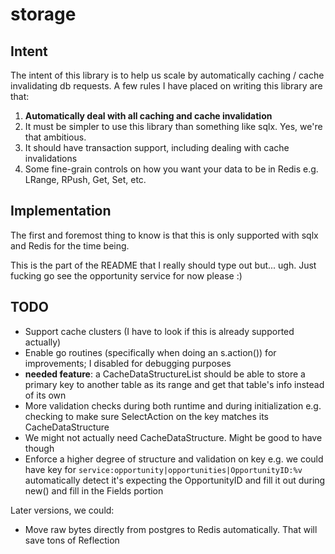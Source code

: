 # storage

## Intent

The intent of this library is to help us scale by automatically caching / cache invalidating db requests. A few rules I have placed on writing this library are that:
1. **Automatically deal with all caching and cache invalidation**
2. It must be simpler to use this library than something like sqlx. Yes, we're that ambitious.
2. It should have transaction support, including dealing with cache invalidations
3. Some fine-grain controls on how you want your data to be in Redis e.g. LRange, RPush, Get, Set, etc.

## Implementation

The first and foremost thing to know is that this is only supported with sqlx and Redis for the time being.

This is the part of the README that I really should type out but... ugh. Just fucking go see the opportunity service for now please :)

## TODO
- Support cache clusters (I have to look if this is already supported actually)
- Enable go routines (specifically when doing an s.action()) for improvements; I disabled for debugging purposes
- **needed feature**: a CacheDataStructureList should be able to store a primary key to another table as its range and get that table's info instead of its own 
- More validation checks during both runtime and during initialization e.g. checking to make sure SelectAction on the key matches its CacheDataStructure
- We might not actually need CacheDataStructure. Might be good to have though
- Enforce a higher degree of structure and validation on key e.g. we could have key for `service:opportunity|opportunities|OpportunityID:%v` automatically detect it's expecting the OpportunityID and fill it out during new() and fill in the Fields portion

Later versions, we could:
- Move raw bytes directly from postgres to Redis automatically. That will save tons of Reflection